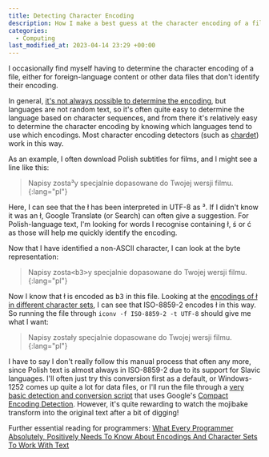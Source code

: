 ```yaml
---
title: Detecting Character Encoding
description: How I make a best guess at the character encoding of a file using its contents.
categories:
  - Computing
last_modified_at: 2023-04-14 23:29 +00:00
---
```


I occasionally find myself having to determine the character encoding of a file, either for foreign-language content or other data files that don't identify their encoding.

In general, [it's not always possible to determine the encoding](https://medium.com/better-programming/character-encodings-the-pain-that-wont-go-away-part-1-2-non-unicode-dee7650fb6bf), but languages are not random text, so it's often quite easy to determine the language based on character sequences, and from there it's relatively easy to determine the character encoding by knowing which languages tend to use which encodings. Most character encoding detectors (such as [chardet](https://chardet.readthedocs.io/en/latest/index.html)) work in this way.

As an example, I often download Polish subtitles for films, and I might see a line like this:

> Napisy zosta³y specjalnie dopasowane do Twojej wersji filmu.
{:lang="pl"}

Here, I can see that the ł has been interpreted in UTF-8 as ³. If I didn't know it was an ł, Google Translate (or Search) can often give a suggestion. For Polish-language text, I'm looking for words I recognise containing ł, ś or ć as those will help me quickly identify the encoding.

Now that I have identified a non-ASCII character, I can look at the byte representation:

> Napisy zosta<samp>&lt;b3&gt;</samp>y specjalnie dopasowane do Twojej wersji filmu.
{:lang="pl"}

Now I know that ł is encoded as <samp>b3</samp> in this file. Looking at the [encodings of ł in different character sets](http://www.fileformat.info/info/unicode/char/0142/charset_support.htm), I can see that ISO-8859-2 encodes ł in this way. So running the file through `iconv -f ISO-8859-2 -t UTF-8` should give me what I want:

> Napisy zostały specjalnie dopasowane do Twojej wersji filmu.
{:lang="pl"}

I have to say I don't really follow this manual process that often any more, since Polish text is almost always in ISO-8859-2 due to its support for Slavic languages. I'll often just try this conversion first as a default, or Windows-1252 comes up quite a lot for data files, or I'll run the file through a [very basic detection and conversion script](/toutf8/) that uses Google's [Compact Encoding Detection](https://github.com/google/compact_enc_det). However, it's quite rewarding to watch the mojibake transform into the original text after a bit of digging!

Further essential reading for programmers: [What Every Programmer Absolutely, Positively Needs To Know About Encodings And Character Sets To Work With Text](http://kunststube.net/encoding/)
